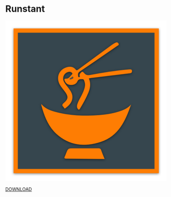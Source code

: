 # Runstant

![Runstant](https://raw.githubusercontent.com/feb19/electron-runstant/master/Runstant.iconset/icon_512x512.png)

[DOWNLOAD](https://github.com/feb19/electron-runstant/raw/master/dist/Runstant-darwin-x64/Runstant.zip)
